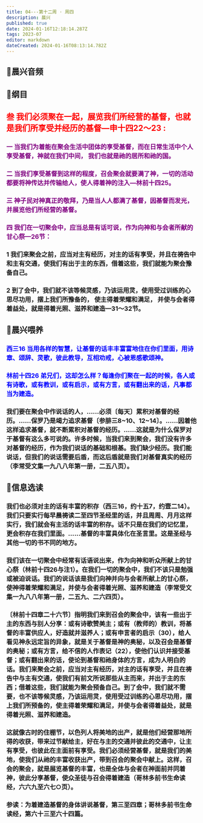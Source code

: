 ```yaml
---
title: 04---第十二周 · 周四
description: 晨兴
published: true
date: 2024-01-16T12:18:14.287Z
tags: 2023-07
editor: markdown
dateCreated: 2024-01-16T08:13:14.782Z
---
```


## 🎵晨兴音频

## 📖纲目

## <font color=red>叁 我们必须聚在一起，展览我们所经营的基督，也就是我们所享受并经历的基督—申十四22～23 :</font>

### <font color=purple>一 当我们为着能在聚会生活中团体的享受基督，而在日常生活中个人享受基督，神就在我们中间， 我们也就是祂的居所和祂的国。</font>

### <font color=purple>二 当我们享受基督到这样的程度，召会聚会就要满了神，一切的活动都要将神传达并传输给人，使人得着神的注入—林前十四25。</font>

### <font color=purple>三 神子民对神真正的敬拜，乃是当人人都满了基督，因基督而发光，并展览他们所经营的基督。</font>

### <font color=purple>四 我们在一切聚会中，应当总是有话可说，作为向神和与会者所献的甘心祭—26节：</font>

### 1 我们来聚会之前，应当对主有经历，对主的话有享受，并且在祷告中和主有交通，使我们有出于主的东西，借着这些，我们就能为聚会豫备自己。

### 2 到了会中，我们就不该等候灵感，乃该运用灵，使用受过训练的心思尽功用，摆上我们所豫备的， 使主得着荣耀和满足， 并使与会者得着益处，就是得着光照、滋养和建造—31～32节。

## 📖晨兴喂养

### <font color=blue>西三16    当用各样的智慧，让基督的话丰丰富富地住在你们里面，用诗章、颂辞、灵歌，彼此教导，互相劝戒，心被恩感歌颂神。</font>

### <font color=blue>林前十四26    弟兄们，这却怎么样？每逢你们聚在一起的时候，各人或有诗歌，或有教训，或有启示，或有方言，或有翻出来的话，凡事都当为建造。</font>

### 我们要在聚会中作说话的人，……必须〔每天〕累积对基督的经历。……保罗乃是竭力追求基督〔参腓三8~10、12~14〕。……因着他这样追求基督，就不断累积对基督的经历。……这就是为什么保罗对于基督有这么多可说的。许多时候，当我们来到聚会，我们没有许多对基督的经历，作为我们说话的基础和根基。我们缺少经历。我们能说话，但我们的说话需要后盾，而这后盾就是我们对基督真实的经历（李常受文集一九八八年第一册，二五八页）。

## 📖信息选读

### 我们也必须对主的话有丰富的积存（西三16，约十五7，约壹二14）。我们只要实行每早晨祷读二至四节圣经里的话，并且周周、月月这样实行，我们就会有主活的话丰富的积存。话不只是在我们的记忆里，更会积存在我们里面。……基督的丰富具体化在圣言里。这是圣经与其他一切的书不同的地方。

### 我们该在一切聚会中经常有话语说出来，作为向神和听众所献上的甘心祭（林前十四26与注1）。在我们一切的聚会中，我们不该只是勉强或被迫说话。我们的说话该是我们向神并向与会者所献上的甘心祭，使神得着荣耀和满足，并使与会者得着光照、滋养和建造（李常受文集一九八八年第一册，二五九、二六四页）。

### 〔林前十四章二十六节〕指明我们来到召会的聚会中，该有一些出于主的东西与别人分享：或有诗歌赞美主；或有（教师的）教训，将基督的丰富供应人，好造就并滋养人；或有申言者的启示（30），给人看见神永远定旨的异象，就是关于基督是神的奥秘，以及召会是基督的奥秘；或有方言，给不信的人作表记（22），使他们认识并接受基督；或有翻出来的话，使论到基督和祂身体的方言，成为人明白的话。我们来聚会之前，应当对主有经历，对主的话有享受，并且在祷告中与主有交通，使我们有前文所说那些从主而来，并出于主的东西；借着这些，我们就能为聚会预备自己。到了会中，我们就不需要，也不该等候灵感，乃该运用灵，使用受过训练的心思尽功用，摆上我们所预备的，使主得着荣耀和满足，并使与会者得着益处，就是得着光照、滋养和建造。

### 这就像古时的住棚节，以色列人将美地的出产，就是他们经营那地所得的收获，带来过节献给主，好在与主的交通并彼此的交通中，让主有享受，也彼此在主面前有享受。我们必须经营基督，就是我们的美地，使我们从祂的丰富收获出产，带到召会的聚会中献上。这样，召会的聚会，就是展览基督的丰富，也是全体与会者在神面前并同着神，彼此分享基督，使众圣徒与召会得着建造（哥林多前书生命读经，六六九至六七○页）。

### 参读：为着建造基督的身体讲说基督，第三至四章；哥林多前书生命读经，第六十三至六十四篇。
<!-- Google tag (gtag.js) -->
<script async src="https://www.googletagmanager.com/gtag/js?id=G-1P8709Z16T"></script>
<script>
  window.dataLayer = window.dataLayer || [];
  function gtag(){dataLayer.push(arguments);}
  gtag('js', new Date());

  gtag('config', 'G-1P8709Z16T');
</script>